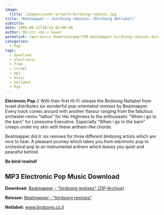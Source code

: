 ```yaml
---
image:
  title: /images/cover-artwork-birdsong-remixes.jpg
title: 'Beatmapper – »birdsong remixes« (Birdsong Netlabel)'
subtitle: 
date: 2008-08-21T10:54:02+00:00
author: Moritz »mo.« Sauer
permalink: /mp3-music-download/pop/700-beatmapper-birdsong-remixes-birdsong-netlabel
categories:
  - Pop
tags:
  - download
  - electronic
  - free
  - israel
  - mp3
  - music
  - netlabel
  - Pop
---
```

**Electronic Pop** // With their first Hi-Fi release the Birdsong Netlabel from Israel distributes six wonderful pop-orientated remixes by Beatmapper. Every track comes around with another flavour ranging from the fabulous orchester-remix "tattoo" for Her Highness to the enthusiastic "When i go to the barn" for Lonesome Executive. Especially "When i go to the barn" creeps under my skin with these anthem-like chords.<!--more-->

<!--adsense-->

Beatmapper did it: six remixes for three different birdsong artists which are nice to hear. A pleasant journey which takes you from electronic pop to orchestral pop to an instrumental anthem which leaves you quiet and peaceful behind.

**Be kind rewind!**

## MP3 Electronic Pop Music Download

**Download:** <a href="http://birdsong.co.il/albums/birdsong017beatmapper.zip" target="_blank">Beatmapper - "birdsong remixes" (ZIP-Archive)</a>
  
**Release:** <a href="http://birdsong.co.il/indexheb.htm#beat" target="_blank">Beatmapper - "birdsong remixes"</a>
  
**Netlabel:** <a href="http://www.birdsong.co.il" target="_blank">www.birdsong.co.il</a>